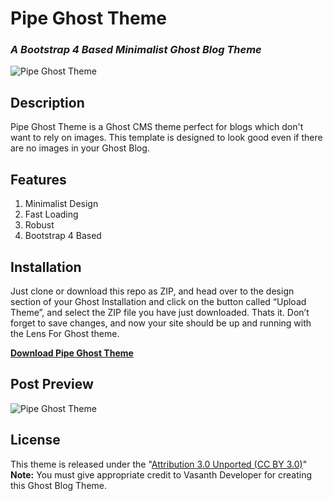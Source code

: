 # Pipe Ghost Theme
### *A Bootstrap 4 Based Minimalist Ghost Blog Theme*
![Pipe Ghost Theme](https://raw.githubusercontent.com/vasanthdeveloper/Pipe-Ghost-Theme/master/Preview-Home.png)

## Description
Pipe Ghost Theme is a Ghost CMS theme perfect for blogs which don't want to rely on images. This template is designed to look good even if there are no images in your Ghost Blog.

## Features
1. Minimalist Design
2. Fast Loading
3. Robust
4. Bootstrap 4 Based

## Installation
Just clone or download this repo as ZIP, and head over to the design section of your Ghost Installation and click on the button called “Upload Theme”, and select the ZIP file you have just downloaded. Thats it. Don’t forget to save changes, and now your site should be up and running with the Lens For Ghost theme.

[**Download Pipe Ghost Theme**](https://github.com/vasanthdeveloper/Pipe-Ghost-Theme/archive/master.zip)

## Post Preview
![Pipe Ghost Theme](https://raw.githubusercontent.com/vasanthdeveloper/Pipe-Ghost-Theme/master/Preview-Post.png)

## License
This theme is released under the "[Attribution 3.0 Unported (CC BY 3.0)](https://creativecommons.org/licenses/by/3.0/)"
**Note:** You must give appropriate credit to Vasanth Developer for creating this Ghost Blog Theme.